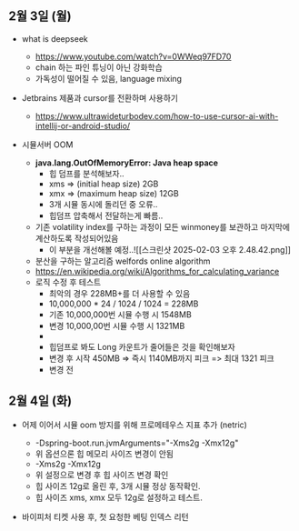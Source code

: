 
## 2월 3일 (월)

- what is deepseek
	- https://www.youtube.com/watch?v=0WWeq97FD70
	- chain 하는 파인 튜닝이 아닌 강화학습
	- 가독성이 떨어질 수 있음, language mixing

- Jetbrains 제품과 cursor를 전환하며 사용하기
	- https://www.ultrawideturbodev.com/how-to-use-cursor-ai-with-intellij-or-android-studio/

- 시뮬서버 OOM
	- **java.lang.OutOfMemoryError: Java heap space**
		- 힙 덤프를 분석해보자..
		- xms => (initial heap size) 2GB
		- xmx => (maximum heap size) 12GB
		- 3개 시뮬 동시에 돌리던 중 오류..
		- 힙덤프 압축해서 전달하는게 빠름..
	- 기존 volatility index를 구하는 과정이 모든 winmoney를 보관하고 마지막에 계산하도록 작성되어있음
		- 이 부분을 개선해볼 예정..![[스크린샷 2025-02-03 오후 2.48.42.png]]
	- 분산을 구하는 알고리즘 welfords online algorithm
	- https://en.wikipedia.org/wiki/Algorithms_for_calculating_variance
	- 로직 수정 후 테스트
		- 최악의 경우 228MB+를 더 사용할 수 있음
		- 10,000,000 * 24 / 1024 / 1024 = 228MB
		- 기존 10,000,000번 시뮬 수행 시 1548MB
		- 변경 10,000,00번 시뮬 수행 시 1321MB
		- 
		- 힙덤프로 봐도 Long 카운트가 줄어들은 것을 확인해보자
		- 변경 후 시작 450MB => 즉시 1140MB까지 피크 => 최대 1321 피크
		- 변경 전

## 2월 4일 (화)

- 어제 이어서 시뮬 oom 방지를 위해 프로메테우스 지표 추가 (netric)
	- -Dspring-boot.run.jvmArguments="-Xms2g -Xmx12g"
	- 위 옵션으론 힙 메모리 사이즈 변경이 안됨
	- -Xms2g -Xmx12g 
	- 위 설정으로 변경 후 힙 사이즈 변경 확인
	- 힙 사이즈 12g로 올린 후, 3개 시뮬 정상 동작확인.
	- 힙 사이즈 xms, xmx 모두 12g로 설정하고 테스트.

- 바이피처 티켓 사용 후, 첫 요청한 베팅 인덱스 리턴